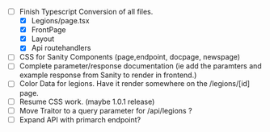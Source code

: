 - [ ] Finish Typescript Conversion of all files.
    - [x] Legions/page.tsx
    - [x] FrontPage
    - [x] Layout
    - [x] Api routehandlers
- [ ] CSS for Sanity Components (page,endpoint, docpage, newspage)
- [ ] Complete parameter/response documentation (ie add the paramters and example response from Sanity to render in frontend.)
- [ ] Color Data for legions. Have it render somewhere on the /legions/[id] page.
- [ ] Resume CSS work. (maybe 1.0.1 release)
- [ ] Move Traitor to a query parameter for /api/legions ?
- [ ] Expand API with primarch endpoint?
